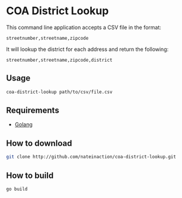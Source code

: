 # COA District Lookup

This command line application accepts a CSV file in the format:
```csv
streetnumber,streetname,zipcode
```

It will lookup the district for each address and return the following:
```csv
streetnumber,streetname,zipcode,district
```

## Usage
```bash
coa-district-lookup path/to/csv/file.csv
```

## Requirements
- [Golang](https://golang.org/doc/install)

## How to download
```bash
git clone http://github.com/nateinaction/coa-district-lookup.git
```

## How to build
```bash
go build
```
